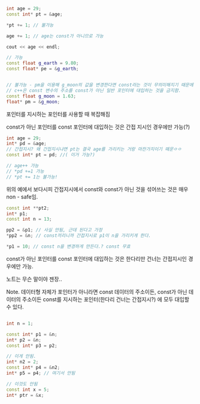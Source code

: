
```cpp
int age = 29;
const int* pt = &age;

*pt += 1; // 불가능

age += 1; // age는 const가 아니므로 가능

cout << age << endl;

```



```cpp
// 가능
const float g_earth = 9.80;
const float* pe = &g_earth;


// 불가능 - pm을 이용해 g_moon의 값을 변경한다면 const라는 것이 무의미해지기 때문에
// c++은 const 변수의 주소를 const가 아닌 일반 포인터에 대입하는 것을 금지함.
const float g_moon = 1.63;
float* pm = &g_moon;

```


포인터를 지시하는 포인터를 사용할 때 복잡해짐

const가 아닌 포인터를 const 포인터에 대입하는 것은 간접 지시인 경우에만 가능(?)

```cpp
int age = 29;
int* pd = &age;
// 간접지시? 왜 간접지시냐면 pt는 결국 age를 가리키는 거랑 마찬가지이기 뗴문ㅇㅇ
const int* pt = pd; //( 이거 가능?)

// age++ 가능
// *pd +=1 가능
// *pt += 1는 불가능!
```

위의 예에서 보다시피 간접지시에서 const와 const가 아닌 것을 섞어쓰는 것은 매우 non - safe임.

```cpp
const int **pt2;
int* p1;
const int n = 13;

pp2 = &p1; // 사실 안됨, 근데 된다고 가정
*pp2 = &n; // const끼리니까 간접지시로 p1이 n을 가리키게 한다.

*p1 = 10; // const n을 변경하게 만든다.? const 무효

```

const가 아닌 포인터를 const 포인터에 대입하는 것은 한다리만 건너는 간접지시인 경우에만 가능. 

노트는 무슨 말이야 젠장..

Note. 데이터형 자체가 포인터가 아니라면 const 데이터의 주소이든, const가 아닌 데이터의 주소이든 const를 지시하는 포인터(한다리 건너는 간접지시?) 에 모두 대입할 수 있다.


```cpp

int n = 1;

const int* p1 = &n;
int* p2 = &n; 
const int* p3 = p2;

// 이게 안됨.
int* n2 = 2;
const int* p4 = &n2;
int* p5 = p4; // 여기서 안됨

// 이것도 안됨
const int x = 5;
int* ptr = &x;

```